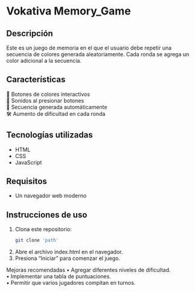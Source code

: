 # Vokativa Memory_Game

## Descripción
Este es un juego de memoria en el que el usuario debe repetir una secuencia de colores generada aleatoriamente. Cada ronda se agrega un color adicional a la secuencia.

## Características
🎨 Botones de colores interactivos  
🎵 Sonidos al presionar botones  
🔄 Secuencia generada automáticamente  
🛠️ Aumento de dificultad en cada ronda  

## Tecnologías utilizadas
- HTML
- CSS
- JavaScript

## Requisitos
- Un navegador web moderno

## Instrucciones de uso
1. Clona este repositorio:  
   ```bash
   git clone 'path'
2.	Abre el archivo index.html en el navegador.
3.	Presiona “Iniciar” para comenzar el juego.

Mejoras recomendadas
•	Agregar diferentes niveles de dificultad.<br>
•	Implementar una tabla de puntuaciones.<br>
•	Permitir que varios jugadores compitan en turnos.<br>
